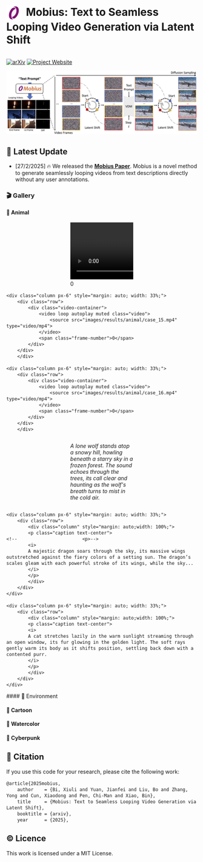 <h1 style="display: inline-block;">
    <img src="./assets/logo.png" alt="Icon" width="40" height="40" style="vertical-align: middle; margin-right: 5px;">
    Mobius: Text to Seamless Looping Video Generation via Latent Shift
</h1>

[![arXiv](https://img.shields.io/badge/arXiv-1234.1234-8A2BE2?style=for-the-badge&logo=arxiv&logoColor=white)](https://arxiv.org/abs/2312.16476) [![Project Website](https://img.shields.io/badge/Website-Project%20Page-4682B4?style=for-the-badge&logo=github&logoColor=white)](https://mobius-diffusion.github.io/) 

![title](./assets/algorithm.jpg)

## 🔮 Latest Update

- [27/2/2025] 🔥 We released the **[Mobius Paper](https://arxiv.org/abs/2312.16476)**. Mobius is a novel method to generate seamlessly looping videos from text descriptions directly without any user annotations.

<!-- ## 📌 Installation Guide

### 🛠️ Step 1:


### 🛠️ Step 2:  -->

### 🎬 Gallery

#### 🧸 Animal
<div class="row">
    <div class="column px-6" style="margin: auto; width: 33%;">
        <div class="row">
            <div class="video-container">
                <video loop autoplay muted class="video">
                    <source src="images/results/animal/case_6.mp4" type="video/mp4">
                </video>
                <span class="frame-number">0</span>
            </div>
        </div>
        </div>

    <div class="column px-6" style="margin: auto; width: 33%;">
        <div class="row">
            <div class="video-container">
                <video loop autoplay muted class="video">
                    <source src="images/results/animal/case_15.mp4" type="video/mp4">
                </video>
                <span class="frame-number">0</span>
            </div>
        </div>
        </div>

    <div class="column px-6" style="margin: auto; width: 33%;">
        <div class="row">
            <div class="video-container">
                <video loop autoplay muted class="video">
                    <source src="images/results/animal/case_16.mp4" type="video/mp4">
                </video>
                <span class="frame-number">0</span>
            </div>
        </div>
        </div>
</div>
<div class="row">
    <div class="column px-6" style="margin: auto; width: 33%;">
        <div class="row">
            <div class="column" style="margin: auto;width: 100%;">
            <p class="caption text-center">
    <!--                        <p>-->
            <i>
            A lone wolf stands atop a snowy hill, howling beneath a starry sky in a frozen forest. The sound echoes through the trees, its call clear and haunting as the wolf's breath turns to mist in the cold air.
            </i>
            </p>
            </div>
        </div>
    </div>

    <div class="column px-6" style="margin: auto; width: 33%;">
        <div class="row">
            <div class="column" style="margin: auto;width: 100%;">
            <p class="caption text-center">
    <!--                        <p>-->
            <i>
            A majestic dragon soars through the sky, its massive wings outstretched against the fiery colors of a setting sun. The dragon’s scales gleam with each powerful stroke of its wings, while the sky...
            </i>
            </p>
            </div>
        </div>
    </div>

    <div class="column px-6" style="margin: auto; width: 33%;">
        <div class="row">
            <div class="column" style="margin: auto;width: 100%;">
            <p class="caption text-center">
            <i>
            A cat stretches lazily in the warm sunlight streaming through an open window, its fur glowing in the golden light. The soft rays gently warm its body as it shifts position, settling back down with a contented purr.
            </i>
            </p>
            </div>
        </div>
    </div>
</div>
#### 🧩 Environment

#### 🎠 Cartoon

#### 🎨 Watercolor

#### 🥽 Cyberpunk


<!-- ## 📋 TODO

- [x] Release the paper.
- [ ] Release the code. -->


## :paperclip: Citation

If you use this code for your research, please cite the following work:

```
@article{2025mobius,
    author    = {Bi, Xiuli and Yuan, Jianfei and Liu, Bo and Zhang, Yong and Cun, Xiaodong and Pen, Chi-Man and Xiao, Bin},
    title     = {Mobius: Text to Seamless Looping Video Generation via Latent Shift},
    booktitle = {arxiv},
    year      = {2025},
```

## :copyright: Licence

This work is licensed under a MIT License.
